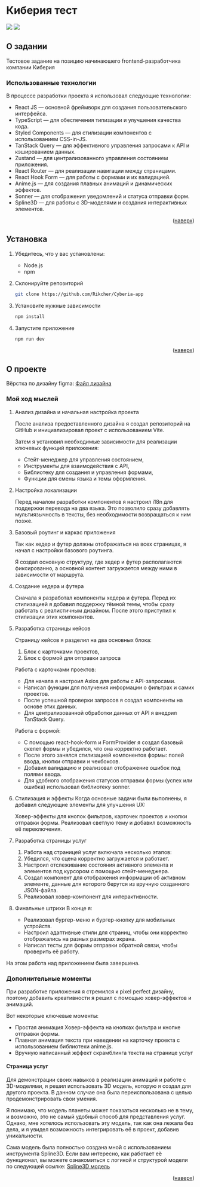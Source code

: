 <a id="readme-top"></a>

# Киберия тест

[Website-preview]: ./src/assets/readme/PreviewImage.png
[Website-preview2]: ./src/assets/readme/PreviewImage2.png

![][Website-preview]
![][Website-preview2]

## О задании

Тестовое задание на позицию начинаюшего frontend-разработчика компании Киберия

### Использованные технологии

В процессе разработки проекта я использовал следующие технологии:

-   React JS — основной фреймворк для создания пользовательского интерфейса.
-   TypeScript — для обеспечения типизации и улучшения качества кода.
-   Styled Components — для стилизации компонентов с использованием CSS-in-JS.
-   TanStack Query — для эффективного управления запросами к API и кэшированием данных.
-   Zustand — для централизованного управления состоянием приложения.
-   React Router — для реализации навигации между страницами.
-   React Hook Form — для работы с формами и их валидацией.
-   Anime.js — для создания плавных анимаций и динамических эффектов.
-   Sonner — для отображения уведомлений и статуса отправки форм.
-   Spline3D — для работы с 3D-моделями и создания интерактивных элементов.

<p align="right">(<a href="#readme-top">наверх</a>)</p>

## Установка

1. Убедитесь, что у вас установлены:

    - Node.js
    - npm

2. Склонируйте репозиторий
    ```sh
    git clone https://github.com/Rikcher/Cyberia-app
    ```
3. Установите нужные зависимости
    ```sh
    npm install
    ```
4. Запустите приложение
    ```sh
    npm run dev
    ```

<p align="right">(<a href="#readme-top">наверх</a>)</p>

## О проекте

Вёрстка по дизайну figma: [Файл дизайна](https://www.figma.com/design/6VPDtBvcMYrqqhvwZ0GIPV/%D0%A2%D0%B5%D1%81%D1%82%D0%BE%D0%B2%D0%BE%D0%B5-%D0%B4%D0%BB%D1%8F-%D1%84%D1%80%D0%BE%D0%BD%D1%82%D0%B5%D0%BD%D0%B4%D0%B5%D1%80%D0%BE%D0%B2?node-id=1-113&node-type=frame&t=UOlkq2jIKRYhmB16-0)

### Мой ход мыслей

1. Анализ дизайна и начальная настройка проекта

    После анализа предоставленного дизайна я создал репозиторий на GitHub и инициализировал проект с использованием Vite.

    Затем я установил необходимые зависимости для реализации ключевых функций приложения:

    - Стейт-менеджер для управления состоянием,
    - Инструменты для взаимодействия с API,
    - Библиотеку для создания и управления формами,
    - Функции для смены языка и темы оформления.

2. Настройка локализации

    Перед началом разработки компонентов я настроил i18n для поддержки перевода на два языка. Это позволило сразу добавлять мультиязычность в тексты, без необходимости возвращаться к ним позже.

3. Базовый роутинг и каркас приложения

    Так как хедер и футер должны отображаться на всех страницах, я начал с настройки базового роутинга.

    Я создал основную структуру, где хедер и футер располагаются фиксированно, а основной контент загружается между ними в зависимости от маршрута.

4. Создание хедера и футера

    Сначала я разработал компоненты хедера и футера. Перед их стилизацией я добавил поддержку тёмной темы, чтобы сразу работать с реалистичным дизайном. После этого приступил к стилизации этих компонентов.

5. Разработка страницы кейсов

    Страницу кейсов я разделил на два основных блока:

    1. Блок с карточками проектов,
    2. Блок с формой для отправки запроса

    Работа с карточками проектов:

    - Для начала я настроил Axios для работы с API-запросами.
    - Написал функции для получения информации о фильтрах и самих проектов.
    - После успешной проверки запросов я создал компоненты на основе этих данных.
    - Для централизованной обработки данных от API я внедрил TanStack Query.

    Работа с формой:

    - С помощью react-hook-form и FormProvider я создал базовый скелет формы и убедился, что она корректно работает.
    - После этого занялся стилизацией компонентов формы: полей ввода, кнопки отправки и чекбоксов.
    - Добавил валидацию и реализовал отображение ошибок под полями ввода.
    - Для удобного отображения статусов отправки формы (успех или ошибка) использовал библиотеку sonner.

6. Стилизация и эффекты
   Когда основные задачи были выполнены, я добавил следующие элементы для улучшения UX:

    Ховер-эффекты для кнопок фильтров, карточек проектов и кнопки отправки формы.
    Реализовал светлую тему и добавил возможность её переключения.

7. Разработка страницы услуг

    1. Работа над страницей услуг включала несколько этапов:
    2. Убедился, что сцена корректно загружается и работает.
    3. Настроил отслеживание состояния активного элемента и элементов под курсором с помощью стейт-менеджера.
    4. Создал компонент для отображения информации об активном элементе, данные для которого берутся из вручную созданного JSON-файла.
    5. Реализовал ховер-компонент для интерактивности.

8. Финальные штрихи
   В конце я:

    - Реализовал бургер-меню и бургер-кнопку для мобильных устройств.
    - Настроил адаптивные стили для страниц, чтобы они корректно отображались на разных размерах экрана.
    - Написал тесты для формы отправки обратной связи, чтобы проверить её работу.

На этом работа над приложением была завершена.

### Дополнительные моменты

При разработке приложения я стремился к pixel perfect дизайну, поэтому добавить креативности я решил с помощью ховер-эффектов и анимаций.

Вот некоторые ключевые моменты:

-   Простая анимация Ховер-эффекта на кнопках фильтра и кнопке отправки формы.
-   Плавная анимация текста при наведении на карточку проекта с использованием библиотеки anime.js.
-   Вручную написанный жффект скрамблинга текста на странице услуг

#### Страница услуг

Для демонстрации своих навыков в реализации анимаций и работе с 3D-моделями, я решил использовать 3D модель, которую я создал для другого проекта. В данном случае она была переиспользована с целью продемонстрировать свои умения.

Я понимаю, что модель планеты может показаться несколько не в тему, и возможно, это не самый удобный способ для представления услуг. Однако, мне хотелось использовать эту модель, так как она лежала без дела, и я увидел возможность интегрировать её в проект, добавив уникальности.

Сама модель была полностью создана мной с использованием инструмента Spline3D. Если вам интересно, как работает её функционал, вы можете ознакомиться с логикой и структурой модели по следующей ссылке: [Spline3D модель](https://app.spline.design/file/3c781093-6b8b-4779-8700-66452c67b057)

<p align="right">(<a href="#readme-top">наверх</a>)</p>
